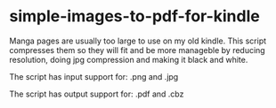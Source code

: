 # simple-images-to-pdf-for-kindle
Manga pages are usually too large to use on my old kindle. This script compresses them so they will fit and be more manageble by reducing resolution, doing jpg compression and making it black and white.  


The script has input support for:  .png and .jpg

The script has output support for: .pdf and .cbz
